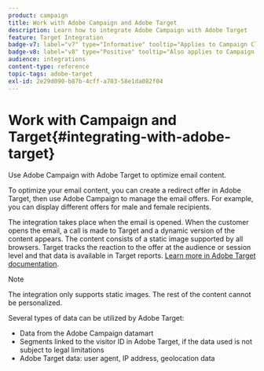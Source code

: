 ```yaml
---
product: campaign
title: Work with Adobe Campaign and Adobe Target
description: Learn how to integrate Adobe Campaign with Adobe Target
feature: Target Integration
badge-v7: label="v7" type="Informative" tooltip="Applies to Campaign Classic v7"
badge-v8: label="v8" type="Positive" tooltip="Also applies to Campaign v8"
audience: integrations
content-type: reference
topic-tags: adobe-target
exl-id: 2e29d090-b87b-4cff-a703-58e1da082f04
---
```

# Work with Campaign and Target{#integrating-with-adobe-target}

 

Use Adobe Campaign with Adobe Target to optimize email content.

To optimize your email content, you can create a redirect offer in Adobe Target, then use Adobe Campaign to manage the email offers. For example, you can display different offers for male and female recipients.

The integration takes place when the email is opened. When the customer opens the email, a call is made to Target and a dynamic version of the content appears. The content consists of a static image supported by all browsers. Target tracks the reaction to the offer at the audience or session level and that data is available in Target reports. [Learn more in Adobe Target documentation](https://experienceleague.adobe.com/docs/target/using/integrate/campaign-and-target.html).
 

>[!NOTE]
>
>The integration only supports static images. The rest of the content cannot be personalized.

Several types of data can be utilized by Adobe Target:

* Data from the Adobe Campaign datamart
* Segments linked to the visitor ID in Adobe Target, if the data used is not subject to legal limitations
* Adobe Target data: user agent, IP address, geolocation data
